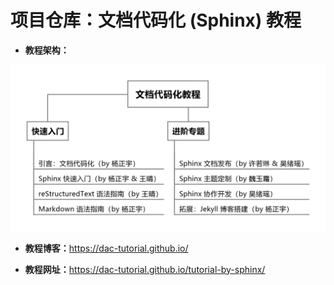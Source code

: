 # 项目仓库：文档代码化 (Sphinx) 教程

+ **教程架构：**

![tutorial-outline](tutorial-project/source/images/tutorial-outline.png)

+ **教程博客：**<https://dac-tutorial.github.io/>

+ **教程网址：**<https://dac-tutorial.github.io/tutorial-by-sphinx/>

